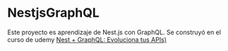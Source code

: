 # NestjsGraphQL

Este proyecto es aprendizaje de Nest.js con GraphQL. Se construyó en el curso de udemy [Nest + GraphQL: Evoluciona tus APIs)]()
